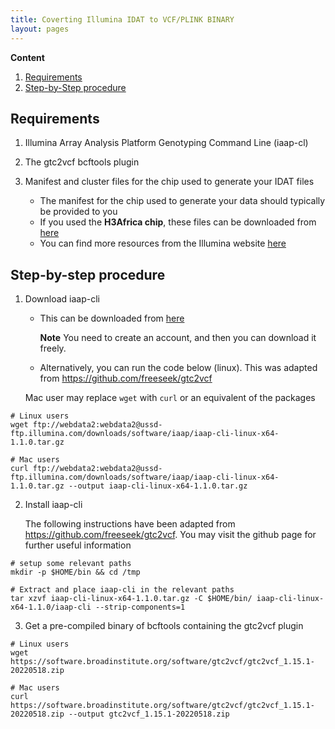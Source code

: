 ```yaml
---
title: Coverting Illumina IDAT to VCF/PLINK BINARY
layout: pages
---
```


**Content**

1. [Requirements](#requirements)
2. [Step-by-Step procedure](#procedure)

## Requirements

1. Illumina Array Analysis Platform Genotyping Command Line (iaap-cl)

2. The gtc2vcf bcftools plugin

3. Manifest and cluster files for the chip used to generate your IDAT files
   - The manifest for the chip used to generate your data should typically be provided to you
   - If you used the **H3Africa chip**, these files can be downloaded from [here](https://chipinfo.h3abionet.org/downloads) 
   - You can find more resources from the Illumina website [here](https://emea.support.illumina.com/array/downloads.html)

## Step-by-step procedure <a name="procedure"></a>

1. Download iaap-cli

   - This can be downloaded from [here](https://emea.support.illumina.com/downloads/iaap-genotyping-cli.html)

     **Note** You need to create an account, and then you can download it freely.

   - Alternatively, you can run the code below (linux). This was adapted from https://github.com/freeseek/gtc2vcf

   Mac user may replace ```wget``` with ```curl``` or an equivalent of the packages

```shell
# Linux users
wget ftp://webdata2:webdata2@ussd-ftp.illumina.com/downloads/software/iaap/iaap-cli-linux-x64-1.1.0.tar.gz

# Mac users
curl ftp://webdata2:webdata2@ussd-ftp.illumina.com/downloads/software/iaap/iaap-cli-linux-x64-1.1.0.tar.gz --output iaap-cli-linux-x64-1.1.0.tar.gz
```

2. Install iaap-cli

   The following instructions have been adapted from https://github.com/freeseek/gtc2vcf. 
   You may visit the github page for further useful information

```shell
# setup some relevant paths
mkdir -p $HOME/bin && cd /tmp

# Extract and place iaap-cli in the relevant paths
tar xzvf iaap-cli-linux-x64-1.1.0.tar.gz -C $HOME/bin/ iaap-cli-linux-x64-1.1.0/iaap-cli --strip-components=1
```

3. Get a pre-compiled binary of bcftools containing the gtc2vcf plugin

```shell
# Linux users
wget https://software.broadinstitute.org/software/gtc2vcf/gtc2vcf_1.15.1-20220518.zip

# Mac users
curl https://software.broadinstitute.org/software/gtc2vcf/gtc2vcf_1.15.1-20220518.zip --output gtc2vcf_1.15.1-20220518.zip
```


